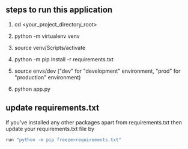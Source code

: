 

## steps to run this application

1. cd <your_project_directory_root>

2. python -m virtualenv venv

3. source venv/Scripts/activate

4. python -m pip install -r requirements.txt

5. source envs/dev ("dev" for "development" environment, "prod" for "production" environment)

6. python app.py


## update requirements.txt
If you've installed any other packages apart from requirements.txt then update your requirements.txt file by
```bash
run "python -m pip freeze>requirements.txt"
```


